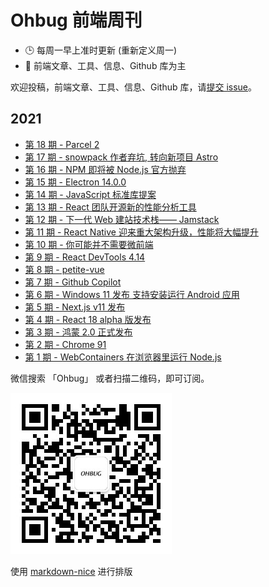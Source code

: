 # Ohbug 前端周刊

- 🕒 每周一早上准时更新 (重新定义周一)
- 👋 前端文章、工具、信息、Github 库为主

欢迎投稿，前端文章、工具、信息、Github 库，请[提交 issue](https://github.com/ohbug-org/weekly/issues)。

## 2021

- [第 18 期 - Parcel 2](./docs/0018.md)
- [第 17 期 - snowpack 作者弃坑, 转向新项目 Astro](./docs/0017.md)
- [第 16 期 - NPM 即将被 Node.js 官方抛弃](./docs/0016.md)
- [第 15 期 - Electron 14.0.0](./docs/0015.md)
- [第 14 期 - JavaScript 标准库提案](./docs/0014.md)
- [第 13 期 - React 团队开源新的性能分析工具](./docs/0013.md)
- [第 12 期 - 下一代 Web 建站技术栈—— Jamstack](./docs/0012.md)
- [第 11 期 - React Native 迎来重大架构升级，性能将大幅提升](./docs/0011.md)
- [第 10 期 - 你可能并不需要微前端](./docs/0010.md)
- [第 9 期 - React DevTools 4.14](./docs/0009.md)
- [第 8 期 - petite-vue](./docs/0008.md)
- [第 7 期 - Github Copilot](./docs/0007.md)
- [第 6 期 - Windows 11 发布 支持安装运行 Android 应用](./docs/0006.md)
- [第 5 期 - Next.js v11 发布](./docs/0005.md)
- [第 4 期 - React 18 alpha 版发布](./docs/0004.md)
- [第 3 期 - 鸿蒙 2.0 正式发布](./docs/0003.md)
- [第 2 期 - Chrome 91](./docs/0002.md)
- [第 1 期 - WebContainers 在浏览器里运行 Node.js](./docs/0001.md)

微信搜索 「Ohbug」 或者扫描二维码，即可订阅。

![](https://raw.githubusercontent.com/ohbug-org/weekly/main/qrcode.jpg)

使用 [markdown-nice](https://ohbug-org.github.io/markdown-nice/) 进行排版
